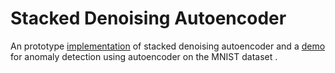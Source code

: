 # Stacked Denoising Autoencoder
An prototype [implementation](StackedDenoiseAutoencoder.py) of stacked denoising autoencoder and a [demo](Stacked%20Denoising%20Autoencoder.ipynb) for anomaly detection using autoencoder on the MNIST dataset .
